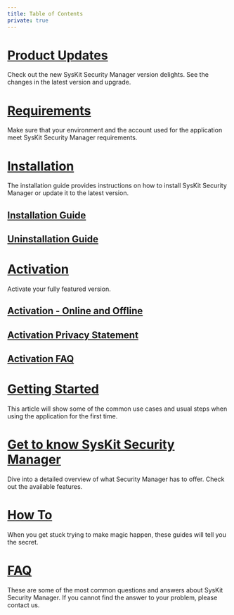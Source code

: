 ```yaml
---
title: Table of Contents
private: true
---
```


# [Product Updates](product-updates.md)
Check out the new SysKit Security Manager version delights. See the changes in the latest version and upgrade. 
# [Requirements](requirements.md)
Make sure that your environment and the account used for the application meet SysKit Security Manager requirements.
# [Installation](installation)
The installation guide provides instructions on how to install SysKit Security Manager or update it to the latest version.
## [Installation Guide](installation-guide.md)
## [Uninstallation Guide](uninstallation-guide.md)
# [Activation](activation)
Activate your fully featured version.
## [Activation - Online and Offline](online-offline-activation.md)
## [Activation Privacy Statement](activation-privacy-statement.md)
## [Activation FAQ](activation-faq.md)
# [Getting Started](getting-started)
This article will show some of the common use cases and usual steps when using the application for the first time.
## [](index.md)
# [Get to know SysKit Security Manager](get-to-know-security-manager.md)
Dive into a detailed overview of what Security Manager has to offer. Check out the available features. 
# [How To](how-to.md)
When you get stuck trying to make magic happen, these guides will tell you the secret. 
# [FAQ](faq.md)
These are some of the most common questions and answers about SysKit Security Manager. If you cannot find the answer to your problem, please contact us.
